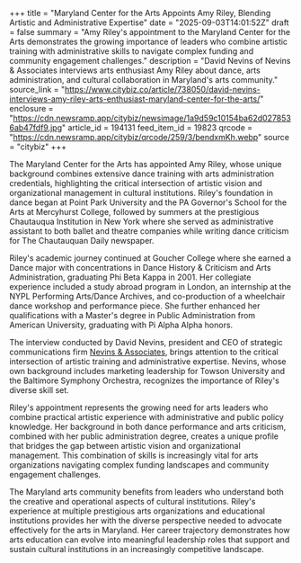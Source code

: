 +++
title = "Maryland Center for the Arts Appoints Amy Riley, Blending Artistic and Administrative Expertise"
date = "2025-09-03T14:01:52Z"
draft = false
summary = "Amy Riley's appointment to the Maryland Center for the Arts demonstrates the growing importance of leaders who combine artistic training with administrative skills to navigate complex funding and community engagement challenges."
description = "David Nevins of Nevins & Associates interviews arts enthusiast Amy Riley about dance, arts administration, and cultural collaboration in Maryland's arts community."
source_link = "https://www.citybiz.co/article/738050/david-nevins-interviews-amy-riley-arts-enthusiast-maryland-center-for-the-arts/"
enclosure = "https://cdn.newsramp.app/citybiz/newsimage/1a9d59c10154ba62d0278536ab47fdf9.jpg"
article_id = 194131
feed_item_id = 19823
qrcode = "https://cdn.newsramp.app/citybiz/qrcode/259/3/bendxmKh.webp"
source = "citybiz"
+++

<p>The Maryland Center for the Arts has appointed Amy Riley, whose unique background combines extensive dance training with arts administration credentials, highlighting the critical intersection of artistic vision and organizational management in cultural institutions. Riley's foundation in dance began at Point Park University and the PA Governor's School for the Arts at Mercyhurst College, followed by summers at the prestigious Chautauqua Institution in New York where she served as administrative assistant to both ballet and theatre companies while writing dance criticism for The Chautauquan Daily newspaper.</p><p>Riley's academic journey continued at Goucher College where she earned a Dance major with concentrations in Dance History & Criticism and Arts Administration, graduating Phi Beta Kappa in 2001. Her collegiate experience included a study abroad program in London, an internship at the NYPL Performing Arts/Dance Archives, and co-production of a wheelchair dance workshop and performance piece. She further enhanced her qualifications with a Master's degree in Public Administration from American University, graduating with Pi Alpha Alpha honors.</p><p>The interview conducted by David Nevins, president and CEO of strategic communications firm <a href="https://www.nevinspr.com" rel="nofollow" target="_blank">Nevins & Associates</a>, brings attention to the critical intersection of artistic training and administrative expertise. Nevins, whose own background includes marketing leadership for Towson University and the Baltimore Symphony Orchestra, recognizes the importance of Riley's diverse skill set.</p><p>Riley's appointment represents the growing need for arts leaders who combine practical artistic experience with administrative and public policy knowledge. Her background in both dance performance and arts criticism, combined with her public administration degree, creates a unique profile that bridges the gap between artistic vision and organizational management. This combination of skills is increasingly vital for arts organizations navigating complex funding landscapes and community engagement challenges.</p><p>The Maryland arts community benefits from leaders who understand both the creative and operational aspects of cultural institutions. Riley's experience at multiple prestigious arts organizations and educational institutions provides her with the diverse perspective needed to advocate effectively for the arts in Maryland. Her career trajectory demonstrates how arts education can evolve into meaningful leadership roles that support and sustain cultural institutions in an increasingly competitive landscape.</p>